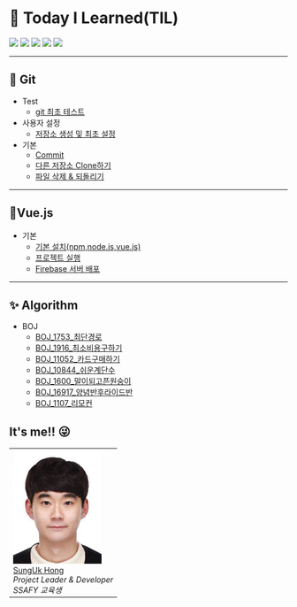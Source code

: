 
# 🐥 Today I Learned(TIL)
<img src="https://img.shields.io/badge/진행중-Responsive WebApp-blue">
<img src="https://img.shields.io/badge/Tech-Vue.js-green">
<img src="https://img.shields.io/badge/Tech-Spring Framework-green">
<img src="https://img.shields.io/badge/Tech-Spring boot-green">
<img src="https://img.shields.io/badge/DataBase-Firebase-green">
<br>

- - - 
## 🤲 Git<br>
- Test
  - [git 최초 테스트](https://github.com/Woogie924/TIL/blob/master/Git/%5BTest%5D%EC%B5%9C%EC%B4%88%ED%85%8C%EC%8A%A4%ED%8A%B8.md)
- 사용자 설정
  - [저장소 생성 및 최초 설정](https://github.com/Woogie924/TIL/blob/master/Git/%5B%EC%82%AC%EC%9A%A9%EC%9E%90%EC%84%A4%EC%A0%95%5D%EC%A0%80%EC%9E%A5%EC%86%8C%EC%83%9D%EC%84%B1%20%EB%B0%8F%20%EC%B5%9C%EC%B4%88%20%EC%84%A4%EC%A0%95.md)
- 기본
  - [Commit](https://github.com/Woogie924/TIL/blob/master/Git/%5B%EA%B8%B0%EB%B3%B8%5DCommit.md)
  - [다른 저장소 Clone하기](https://github.com/Woogie924/TIL/blob/master/Git/%5B%EA%B8%B0%EB%B3%B8%5D%EB%8B%A4%EB%A5%B8%20%EC%A0%80%EC%9E%A5%EC%86%8C%20Clone%ED%95%98%EA%B8%B0.md)
  - [파일 삭제 & 되돌리기](https://github.com/Woogie924/TIL/blob/master/Git/%5B%EA%B8%B0%EB%B3%B8%5D%ED%8C%8C%EC%9D%BC%20%EC%82%AD%EC%A0%9C%20%26%20%EB%90%98%EB%8F%8C%EB%A6%AC%EA%B8%B0.md)
- - -
## 💎Vue.js<br>
- 기본
  - [기본 설치(npm,node.js,vue.js)](https://github.com/Woogie924/TIL/blob/master/Vue.js/%5B%EA%B8%B0%EB%B3%B8%5D%EC%84%A4%EC%B9%98.md)
  - [프로젝트 실행](https://github.com/Woogie924/TIL/blob/master/Vue.js/%5B%EA%B8%B0%EB%B3%B8%5D%EC%8B%A4%ED%96%89.md)
  - [Firebase 서버 배포](https://github.com/Woogie924/TIL/blob/master/Vue.js/%5B%EA%B8%B0%EB%B3%B8%5DFirebase%EC%84%9C%EB%B2%84%EB%B0%B0%ED%8F%AC.md)
---
## ✨ Algorithm<br>
- BOJ
  - [BOJ_1753_최단경로](https://github.com/Woogie924/TIL/blob/master/Algo/BOJ_1753_%EC%B5%9C%EB%8B%A8%EA%B2%BD%EB%A1%9C.md)
  - [BOJ_1916_최소비용구하기](https://github.com/Woogie924/TIL/blob/master/Algo/BOJ_1916_%EC%B5%9C%EC%86%8C%EB%B9%84%EC%9A%A9%EA%B5%AC%ED%95%98%EA%B8%B0.md)
  - [BOJ_11052_카드구매하기](https://github.com/Woogie924/TIL/blob/master/Algo/BOJ_11052_%EC%B9%B4%EB%93%9C%EA%B5%AC%EB%A7%A4%ED%95%98%EA%B8%B0.md)
  - [BOJ_10844_쉬운계단수](https://github.com/Woogie924/TIL/blob/master/Algo/BOJ_10844_%EC%89%AC%EC%9A%B4%EA%B3%84%EB%8B%A8%EC%88%98.md)
  - [BOJ_1600_말이되고픈원숭이](https://github.com/Woogie924/TIL/blob/master/Algo/BOJ_1600_%EB%A7%90%EC%9D%B4%EB%90%98%EA%B3%A0%ED%94%88%EC%9B%90%EC%88%AD%EC%9D%B4.md)
  - [BOJ_16917_양념반후라이드반](https://github.com/Woogie924/TIL/blob/master/Algo/BOJ_16917_%EC%96%91%EB%85%90%EB%B0%98%ED%9B%84%EB%9D%BC%EC%9D%B4%EB%93%9C%EB%B0%98.md)
  - [BOJ_1107_리모컨](https://github.com/Woogie924/TIL/blob/master/Algo/BOJ_1107_%EB%A6%AC%EB%AA%A8%EC%BB%A8.md)
  
## It's me!!  😜

<table>
   <tr>
      <td>
         <a href="https://github.com/Woogie924"><img width="160px" src="https://github.com/Woogie924/TIL/blob/master/KakaoTalk_20200109_090135135.jpg"><br>
         SungUk Hong</a><br>
        <i>Project Leader & Developer</i><br>
         <i>SSAFY 교육생</i>
      </td>
   </tr>
</table>
